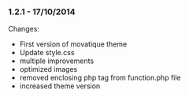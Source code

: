 

### 1.2.1 - 17/10/2014

 Changes: 


 * First version of movatique theme
 * Update style.css
 * multiple improvements
 * optimized images
 * removed enclosing php tag from function.php file
 * increased theme version
